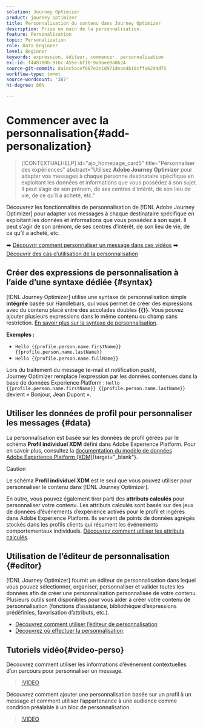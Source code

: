 ```yaml
---
solution: Journey Optimizer
product: journey optimizer
title: Personnalisation du contenu dans Journey Optimizer
description: Prise en main de la personnalisation.
feature: Personalization
topic: Personalization
role: Data Engineer
level: Beginner
keywords: expression, éditeur, commencer, personnalisation
exl-id: f448780b-91bc-455e-bf10-9a9aee0a0b24
source-git-commit: 8a1ec5acef067e3e1d971deaa4b10cffa6294d75
workflow-type: tm+mt
source-wordcount: '387'
ht-degree: 86%

---
```


# Commencer avec la personnalisation{#add-personalization}

>[!CONTEXTUALHELP]
>id="ajo_homepage_card5"
>title="Personnaliser des expériences"
>abstract="Utilisez **Adobe Journey Optimizer** pour adapter vos messages à chaque personne destinataire spécifique en exploitant les données et informations que vous possédez à son sujet. Il peut s’agir de son prénom, de ses centres d’intérêt, de son lieu de vie, de ce qu’il a acheté, etc."

Découvrez les fonctionnalités de personnalisation de [!DNL Adobe Journey Optimizer] pour adapter vos messages à chaque destinataire spécifique en exploitant les données et informations que vous possédez à son sujet. Il peut s’agir de son prénom, de ses centres d’intérêt, de son lieu de vie, de ce qu’il a acheté, etc.

➡️ [Découvrir comment personnaliser un message dans ces vidéos](#video-perso)
➡️ [Découvrir des cas d’utilisation de la personnalisation](personalization-use-case.md)

## Créer des expressions de personnalisation à l’aide d’une syntaxe dédiée {#syntax}

[!DNL Journey Optimizer] utilise une syntaxe de personnalisation simple **intégrée** basée sur Handlebars, qui vous permet de créer des expressions avec du contenu placé entre des accolades doubles **{{}}**. Vous pouvez ajouter plusieurs expressions dans le même contenu ou champ sans restriction. [En savoir plus sur la syntaxe de personnalisation](personalization-syntax.md).

**Exemples :**

* `Hello {{profile.person.name.firstName}} {{profile.person.name.lastName}}`
* `Hello {{profile.person.name.fullName}}`

Lors du traitement du message (e-mail et notification push), Journey Optimizer remplace l’expression par les données contenues dans la base de données Experience Platform : `Hello {{profile.person.name.firstName}} {{profile.person.name.lastName}}` devient « Bonjour, Jean Dupont ».

## Utiliser les données de profil pour personnaliser les messages {#data}

La personnalisation est basée sur les données de profil gérées par le schéma **Profil individuel XDM** défini dans Adobe Experience Platform. Pour en savoir plus, consultez la [documentation du modèle de données Adobe Experience Platform (XDM)](https://experienceleague.adobe.com/docs/experience-platform/xdm/home.html?lang=fr){target="_blank"}.

>[!CAUTION]
>Le schéma **Profil individuel XDM** est le seul que vous pouvez utiliser pour personnaliser le contenu dans [!DNL Journey Optimizer].

En outre, vous pouvez également tirer parti des **attributs calculés** pour personnaliser votre contenu. Les attributs calculés sont basés sur des jeux de données d’événements d’expérience activés pour le profil et ingérés dans Adobe Experience Platform. Ils servent de points de données agrégés stockés dans les profils clients qui résument les événements comportementaux individuels. [Découvrez comment utiliser les attributs calculés](../audience/computed-attributes.md).

## Utilisation de l’éditeur de personnalisation {#editor}

[!DNL Journey Optimizer] fournit un éditeur de personnalisation dans lequel vous pouvez sélectionner, organiser, personnaliser et valider toutes les données afin de créer une personnalisation personnalisée de votre contenu. Plusieurs outils sont disponibles pour vous aider à créer votre contenu de personnalisation (fonctions d’assistance, bibliothèque d’expressions prédéfinies, favorisation d’attributs, etc.).

* [Découvrez comment utiliser l’éditeur de personnalisation](personalization-build-expressions.md)
* [Découvrez où effectuer la personnalisation](personalization-contexts.md).

## Tutoriels vidéo{#video-perso}

Découvrez comment utiliser les informations d’événement contextuelles d’un parcours pour personnaliser un message.

>[!VIDEO](https://video.tv.adobe.com/v/334165?quality=12)

Découvrez comment ajouter une personnalisation basée sur un profil à un message et comment utiliser l’appartenance à une audience comme condition préalable à un bloc de personnalisation.

>[!VIDEO](https://video.tv.adobe.com/v/334078?quality=12)

